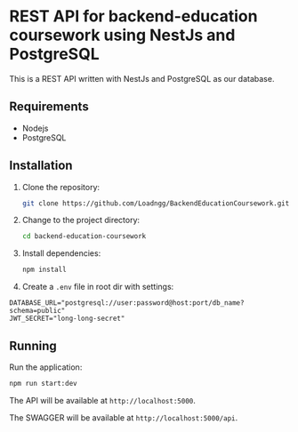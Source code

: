 # REST API for backend-education coursework using NestJs and PostgreSQL

This is a REST API written with NestJs and PostgreSQL as our
database.

## Requirements

- Nodejs
- PostgreSQL

## Installation

1. Clone the repository:

   ```bash
   git clone https://github.com/Loadngg/BackendEducationCoursework.git backend-education-coursework
   ```

2. Change to the project directory:

   ```bash
   cd backend-education-coursework
   ```

3. Install dependencies:

   ```bash
   npm install
   ```

4. Create a `.env` file in root dir with settings:

```env
DATABASE_URL="postgresql://user:password@host:port/db_name?schema=public"
JWT_SECRET="long-long-secret"
```

## Running

Run the application:

```sh
npm run start:dev
```

The API will be available at `http://localhost:5000`.

The SWAGGER will be available at `http://localhost:5000/api`.
